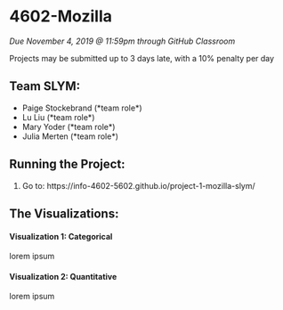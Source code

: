 # 4602-Mozilla
*Due November 4, 2019 @ 11:59pm through GitHub Classroom*

Projects may be submitted up to 3 days late, with a 10% penalty per day
## Team SLYM:
<ul>
  <li>Paige Stockebrand (*team role*)</li>
  <li>Lu Liu (*team role*)</li>
  <li>Mary Yoder (*team role*)</li>
  <li>Julia Merten (*team role*)</li>
</ul>

## Running the Project:
<ol>
  <li>Go to: https://info-4602-5602.github.io/project-1-mozilla-slym/</li>
</ol>

## The Visualizations:
#### Visualization 1: Categorical
lorem ipsum

#### Visualization 2: Quantitative
lorem ipsum
